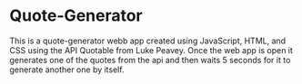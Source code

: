# Quote-Generator
This is a quote-generator webb app created using JavaScript, HTML, and CSS using the API Quotable from Luke Peavey. Once the web app is open it generates one of the quotes from the api and then waits 5 seconds for it to generate another one by itself.

